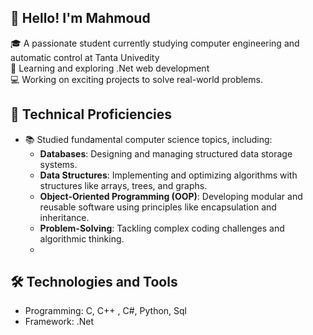 ## 👋 Hello! I'm Mahmoud 
🎓 A passionate student currently studying computer engineering and automatic control at Tanta Univedity  
🌱 Learning and exploring .Net web development  
💻 Working on exciting projects to solve real-world problems.  
## 📝 Technical Proficiencies 
- 📚 Studied fundamental computer science topics, including:  
  - **Databases**: Designing and managing structured data storage systems.  
  - **Data Structures**: Implementing and optimizing algorithms with structures like arrays, trees, and graphs.  
  - **Object-Oriented Programming (OOP)**: Developing modular and reusable software using principles like encapsulation and inheritance.  
  - **Problem-Solving**: Tackling complex coding challenges and algorithmic thinking.
  - 
## 🛠️ Technologies and Tools
- Programming: C, C++ , C#, Python, Sql  
- Framework: .Net 

